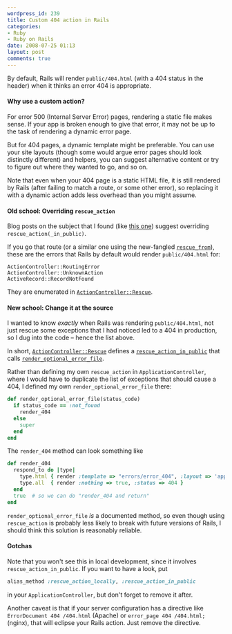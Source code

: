 ```yaml
---
wordpress_id: 239
title: Custom 404 action in Rails
categories:
- Ruby
- Ruby on Rails
date: 2008-07-25 01:13
layout: post
comments: true
---
```

By default, Rails will render <code>public/404.html</code> (with a 404 status in the header) when it thinks an error 404 is appropriate.

<h4>Why use a custom action?</h4>

For error 500 (Internal Server Error) pages, rendering a static file makes sense. If your app is broken enough to give that error, it may not be up to the task of rendering a dynamic error page.

But for 404 pages, a dynamic template might be preferable. You can use your site layouts (though some would argue error pages should look distinctly different) and helpers, you can suggest alternative content or try to figure out where they wanted to go, and so on.

<!--more-->

Note that even when your 404 page is a static HTML file, it is still rendered by Rails (after failing to match a route, or some other error), so replacing it with a dynamic action adds less overhead than you might assume.

<h4>Old school: Overriding <code>rescue_action</code></h4>

Blog posts on the subject that I found (like <a href="http://coderkitty.sweetperceptions.com/2008/7/6/meaningful-404s-and-500s">this one</a>) suggest overriding <code>rescue_action(_in_public)</code>.

If you go that route (or a similar one using the new-fangled <a href="http://ryandaigle.com/articles/2007/9/24/what-s-new-in-edge-rails-better-exception-handling"><code>rescue_from</code></a>), these are the errors that Rails by default would render <code>public/404.html</code> for:

    ActionController::RoutingError
    ActionController::UnknownAction
    ActiveRecord::RecordNotFound

They are enumerated in <a href="http://github.com/rails/rails/tree/v2.1.0/actionpack/lib/action_controller/rescue.rb#L16-18"><code>ActionController::Rescue</code></a>.

<h4>New school: Change it at the source</h4>

I wanted to know <em>exactly</em> when Rails was rendering <code>public/404.html</code>, not just rescue some exceptions that I had noticed led to a 404 in production, so I dug into the code – hence the list above.

In short, <a href="http://github.com/rails/rails/tree/v2.1.0/actionpack/lib/action_controller/rescue.rb"><code>ActionController::Rescue</code></a> defines a <a href="http://github.com/rails/rails/tree/v2.1.0/actionpack/lib/action_controller/rescue.rb#L148-150"><code>rescue_action_in_public</code></a> that calls <a href="http://github.com/rails/rails/tree/v2.1.0/actionpack/lib/action_controller/rescue.rb#L156-164"><code>render_optional_error_file</code></a>.

Rather than defining my own <code>rescue_action</code> in <code>ApplicationController</code>, where I would have to duplicate the list of exceptions that should cause a 404, I defined my own <code>render_optional_error_file</code> there:

``` ruby
def render_optional_error_file(status_code)
  if status_code == :not_found
    render_404
  else
    super
  end
end
```

The <code>render_404</code> method can look something like

``` ruby
def render_404
  respond_to do |type|
    type.html { render :template => "errors/error_404", :layout => 'application', :status => 404 }
    type.all  { render :nothing => true, :status => 404 }
  end
  true  # so we can do "render_404 and return"
end
```

<code>render_optional_error_file</code> <em>is</em> a documented method, so even though using <code>rescue_action</code> is probably less likely to break with future versions of Rails, I should think this solution is reasonably reliable.

<h4>Gotchas</h4>

Note that you won't see this in local development, since it involves <code>rescue_action_in_public</code>. If you want to have a look, put

``` ruby
alias_method :rescue_action_locally, :rescue_action_in_public
```
in your <code>ApplicationController</code>, but don't forget to remove it after.

Another caveat is that if your server configuration has a directive like <code>ErrorDocument 404 /404.html</code> (Apache) or <code>error_page  404 /404.html;</code> (nginx), that will eclipse your Rails action. Just remove the directive.

